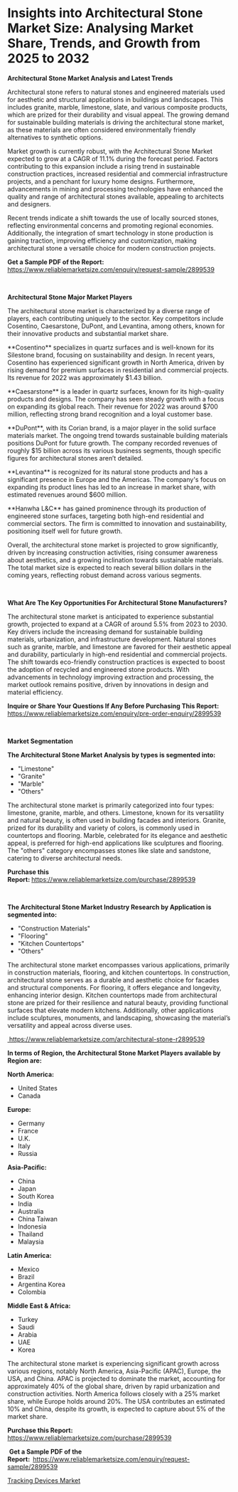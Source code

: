 <p><h1>Insights into Architectural Stone Market Size: Analysing Market Share, Trends, and Growth from 2025 to 2032</h1></p><p><strong>Architectural Stone Market Analysis and Latest Trends</strong></p>
<p><p>Architectural stone refers to natural stones and engineered materials used for aesthetic and structural applications in buildings and landscapes. This includes granite, marble, limestone, slate, and various composite products, which are prized for their durability and visual appeal. The growing demand for sustainable building materials is driving the architectural stone market, as these materials are often considered environmentally friendly alternatives to synthetic options.</p><p>Market growth is currently robust, with the Architectural Stone Market expected to grow at a CAGR of 11.1% during the forecast period. Factors contributing to this expansion include a rising trend in sustainable construction practices, increased residential and commercial infrastructure projects, and a penchant for luxury home designs. Furthermore, advancements in mining and processing technologies have enhanced the quality and range of architectural stones available, appealing to architects and designers. </p><p>Recent trends indicate a shift towards the use of locally sourced stones, reflecting environmental concerns and promoting regional economies. Additionally, the integration of smart technology in stone production is gaining traction, improving efficiency and customization, making architectural stone a versatile choice for modern construction projects.</p></p>
<p><strong>Get a Sample PDF of the Report:&nbsp;</strong> <a href="https://www.reliablemarketsize.com/enquiry/request-sample/2899539?utm_campaign=3175&utm_medium=2&utm_source=Github&utm_content=ia&utm_term=16032025&utm_id=architectural-stone">https://www.reliablemarketsize.com/enquiry/request-sample/2899539</a></p>
<p>&nbsp;</p>
<p><strong>Architectural Stone Major Market Players</strong></p>
<p><p>The architectural stone market is characterized by a diverse range of players, each contributing uniquely to the sector. Key competitors include Cosentino, Caesarstone, DuPont, and Levantina, among others, known for their innovative products and substantial market share.</p><p>**Cosentino** specializes in quartz surfaces and is well-known for its Silestone brand, focusing on sustainability and design. In recent years, Cosentino has experienced significant growth in North America, driven by rising demand for premium surfaces in residential and commercial projects. Its revenue for 2022 was approximately $1.43 billion.</p><p>**Caesarstone** is a leader in quartz surfaces, known for its high-quality products and designs. The company has seen steady growth with a focus on expanding its global reach. Their revenue for 2022 was around $700 million, reflecting strong brand recognition and a loyal customer base.</p><p>**DuPont**, with its Corian brand, is a major player in the solid surface materials market. The ongoing trend towards sustainable building materials positions DuPont for future growth. The company recorded revenues of roughly $15 billion across its various business segments, though specific figures for architectural stones aren’t detailed.</p><p>**Levantina** is recognized for its natural stone products and has a significant presence in Europe and the Americas. The company's focus on expanding its product lines has led to an increase in market share, with estimated revenues around $600 million.</p><p>**Hanwha L&C** has gained prominence through its production of engineered stone surfaces, targeting both high-end residential and commercial sectors. The firm is committed to innovation and sustainability, positioning itself well for future growth.</p><p>Overall, the architectural stone market is projected to grow significantly, driven by increasing construction activities, rising consumer awareness about aesthetics, and a growing inclination towards sustainable materials. The total market size is expected to reach several billion dollars in the coming years, reflecting robust demand across various segments.</p></p>
<p>&nbsp;</p>
<p><strong>What Are The Key Opportunities For Architectural Stone Manufacturers?</strong></p>
<p><p>The architectural stone market is anticipated to experience substantial growth, projected to expand at a CAGR of around 5.5% from 2023 to 2030. Key drivers include the increasing demand for sustainable building materials, urbanization, and infrastructure development. Natural stones such as granite, marble, and limestone are favored for their aesthetic appeal and durability, particularly in high-end residential and commercial projects. The shift towards eco-friendly construction practices is expected to boost the adoption of recycled and engineered stone products. With advancements in technology improving extraction and processing, the market outlook remains positive, driven by innovations in design and material efficiency.</p></p>
<p><strong>Inquire or Share Your Questions If Any Before Purchasing This Report:</strong> <a href="https://www.reliablemarketsize.com/enquiry/pre-order-enquiry/2899539?utm_campaign=3175&utm_medium=2&utm_source=Github&utm_content=ia&utm_term=16032025&utm_id=architectural-stone">https://www.reliablemarketsize.com/enquiry/pre-order-enquiry/2899539</a></p>
<p>&nbsp;</p>
<p><strong>Market Segmentation</strong></p>
<p><strong>The Architectural Stone Market Analysis by types is segmented into:</strong></p>
<p><ul><li>"Limestone"</li><li>"Granite"</li><li>"Marble"</li><li>"Others"</li></ul></p>
<p><p>The architectural stone market is primarily categorized into four types: limestone, granite, marble, and others. Limestone, known for its versatility and natural beauty, is often used in building facades and interiors. Granite, prized for its durability and variety of colors, is commonly used in countertops and flooring. Marble, celebrated for its elegance and aesthetic appeal, is preferred for high-end applications like sculptures and flooring. The "others" category encompasses stones like slate and sandstone, catering to diverse architectural needs.</p></p>
<p><strong>Purchase this Report:&nbsp;</strong><a href="https://www.reliablemarketsize.com/purchase/2899539?utm_campaign=3175&utm_medium=2&utm_source=Github&utm_content=ia&utm_term=16032025&utm_id=architectural-stone">https://www.reliablemarketsize.com/purchase/2899539</a></p>
<p>&nbsp;</p>
<p><strong>The Architectural Stone Market Industry Research by Application is segmented into:</strong></p>
<p><ul><li>"Construction Materials"</li><li>"Flooring"</li><li>"Kitchen Countertops"</li><li>"Others"</li></ul></p>
<p><p>The architectural stone market encompasses various applications, primarily in construction materials, flooring, and kitchen countertops. In construction, architectural stone serves as a durable and aesthetic choice for facades and structural components. For flooring, it offers elegance and longevity, enhancing interior design. Kitchen countertops made from architectural stone are prized for their resilience and natural beauty, providing functional surfaces that elevate modern kitchens. Additionally, other applications include sculptures, monuments, and landscaping, showcasing the material’s versatility and appeal across diverse uses.</p></p>
<p><a href="https://www.reliablemarketsize.com/architectural-stone-r2899539?utm_campaign=3175&utm_medium=2&utm_source=Github&utm_content=ia&utm_term=16032025&utm_id=architectural-stone">&nbsp;https://www.reliablemarketsize.com/architectural-stone-r2899539</a></p>
<p><strong>In terms of Region, the Architectural Stone Market Players available by Region are:</strong></p>
<p>
    <p> <strong> North America: </strong>
        <ul>
            <li>United States</li>
            <li>Canada</li>
        </ul>
        </p> 
    <p> <strong> Europe: </strong>
        <ul>
            <li>Germany</li>
            <li>France</li>
            <li>U.K.</li>
            <li>Italy</li>
            <li>Russia</li>
        </ul>
        </p> 
    <p> <strong> Asia-Pacific: </strong>
        <ul>
            <li>China</li>
            <li>Japan</li>
            <li>South Korea</li>
            <li>India</li>
            <li>Australia</li>
            <li>China Taiwan</li>
            <li>Indonesia</li>
            <li>Thailand</li>
            <li>Malaysia</li>
        </ul>
        </p> 
    <p> <strong> Latin America: </strong>
        <ul>
            <li>Mexico</li>
            <li>Brazil</li>
            <li>Argentina Korea</li>
            <li>Colombia</li>
        </ul>
        </p> 
    <p> <strong> Middle East & Africa: </strong>
        <ul>
            <li>Turkey</li>
            <li>Saudi</li>
            <li>Arabia</li>
            <li>UAE</li>
            <li>Korea</li>
        </ul>
    </p>
    </p>
<p><p>The architectural stone market is experiencing significant growth across various regions, notably North America, Asia-Pacific (APAC), Europe, the USA, and China. APAC is projected to dominate the market, accounting for approximately 40% of the global share, driven by rapid urbanization and construction activities. North America follows closely with a 25% market share, while Europe holds around 20%. The USA contributes an estimated 10% and China, despite its growth, is expected to capture about 5% of the market share.</p></p>
<p><strong>Purchase this Report: </strong><a href="https://www.reliablemarketsize.com/purchase/2899539?utm_campaign=3175&utm_medium=2&utm_source=Github&utm_content=ia&utm_term=16032025&utm_id=architectural-stone">https://www.reliablemarketsize.com/purchase/2899539</a></p>
<p>&nbsp;<strong>Get a Sample PDF of the Report:&nbsp;&nbsp;</strong><a href="https://www.reliablemarketsize.com/enquiry/request-sample/2899539?utm_campaign=3175&utm_medium=2&utm_source=Github&utm_content=ia&utm_term=16032025&utm_id=architectural-stone">https://www.reliablemarketsize.com/enquiry/request-sample/2899539</a></p>
<p><strong></strong></p>
<p><p><a href="https://github.com/zurubting/Market-Research-Report-List-1/blob/main/tracking-devices-market.md?utm_campaign=3175&utm_medium=2&utm_source=Github&utm_content=ia&utm_term=16032025&utm_id=architectural-stone">Tracking Devices Market</a></p></p>